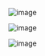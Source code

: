 ![image](https://github.com/DenisonEsteves/weather-app/assets/67080663/e81b46bb-dfd5-4c2a-83cb-c78b5ea24118)

![image](https://github.com/DenisonEsteves/weather-app/assets/67080663/365bd846-b993-439e-9c96-6d3796533f9b)

![image](https://github.com/DenisonEsteves/weather-app/assets/67080663/337c2d7e-3c66-4016-8d22-9f475c8e676d)

